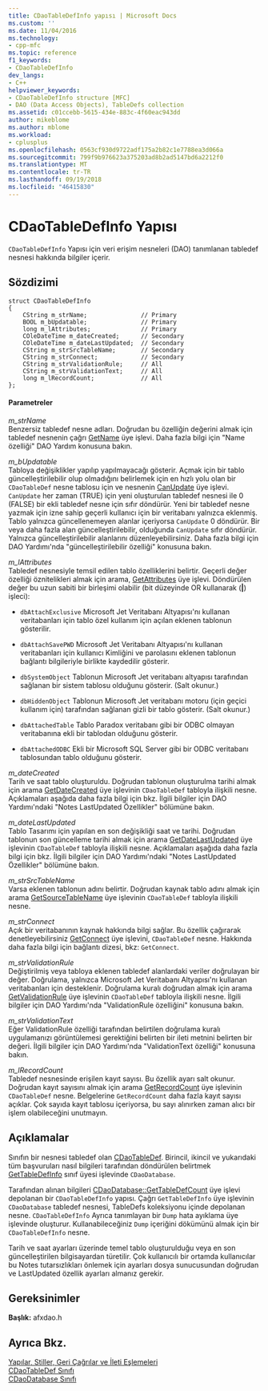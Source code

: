 ```yaml
---
title: CDaoTableDefInfo yapısı | Microsoft Docs
ms.custom: ''
ms.date: 11/04/2016
ms.technology:
- cpp-mfc
ms.topic: reference
f1_keywords:
- CDaoTableDefInfo
dev_langs:
- C++
helpviewer_keywords:
- CDaoTableDefInfo structure [MFC]
- DAO (Data Access Objects), TableDefs collection
ms.assetid: c01ccebb-5615-434e-883c-4f60eac943dd
author: mikeblome
ms.author: mblome
ms.workload:
- cplusplus
ms.openlocfilehash: 0563cf930d9722adf175a2b82c1e7788ea3d066a
ms.sourcegitcommit: 799f9b976623a375203ad8b2ad5147bd6a2212f0
ms.translationtype: MT
ms.contentlocale: tr-TR
ms.lasthandoff: 09/19/2018
ms.locfileid: "46415830"
---
```

# <a name="cdaotabledefinfo-structure"></a>CDaoTableDefInfo Yapısı

`CDaoTableDefInfo` Yapısı için veri erişim nesneleri (DAO) tanımlanan tabledef nesnesi hakkında bilgiler içerir.

## <a name="syntax"></a>Sözdizimi

```
struct CDaoTableDefInfo
{
    CString m_strName;               // Primary
    BOOL m_bUpdatable;               // Primary
    long m_lAttributes;              // Primary
    COleDateTime m_dateCreated;      // Secondary
    COleDateTime m_dateLastUpdated;  // Secondary
    CString m_strSrcTableName;       // Secondary
    CString m_strConnect;            // Secondary
    CString m_strValidationRule;     // All
    CString m_strValidationText;     // All
    long m_lRecordCount;             // All
};
```

#### <a name="parameters"></a>Parametreler

*m_strName*<br/>
Benzersiz tabledef nesne adları. Doğrudan bu özelliğin değerini almak için tabledef nesnenin çağrı [GetName](../../mfc/reference/cdaotabledef-class.md#getname) üye işlevi. Daha fazla bilgi için "Name özelliği" DAO Yardım konusuna bakın.

*m_bUpdatable*<br/>
Tabloya değişiklikler yapılıp yapılmayacağı gösterir. Açmak için bir tablo güncelleştirilebilir olup olmadığını belirlemek için en hızlı yolu olan bir `CDaoTableDef` nesne tablosu için ve nesnenin [CanUpdate](../../mfc/reference/cdaotabledef-class.md#canupdate) üye işlevi. `CanUpdate` her zaman (TRUE) için yeni oluşturulan tabledef nesnesi ile 0 (FALSE) bir ekli tabledef nesne için sıfır döndürür. Yeni bir tabledef nesne yazmak için izne sahip geçerli kullanıcı için bir veritabanı yalnızca eklenmiş. Tablo yalnızca güncellenemeyen alanlar içeriyorsa `CanUpdate` 0 döndürür. Bir veya daha fazla alan güncelleştirilebilir, olduğunda `CanUpdate` sıfır döndürür. Yalnızca güncelleştirilebilir alanlarını düzenleyebilirsiniz. Daha fazla bilgi için DAO Yardımı'nda "güncelleştirilebilir özelliği" konusuna bakın.

*m_lAttributes*<br/>
Tabledef nesnesiyle temsil edilen tablo özelliklerini belirtir. Geçerli değer özelliği öznitelikleri almak için arama, [GetAttributes](../../mfc/reference/cdaotabledef-class.md#getattributes) üye işlevi. Döndürülen değer bu uzun sabiti bir birleşimi olabilir (bit düzeyinde OR kullanarak (**&#124;**) işleci):

- `dbAttachExclusive` Microsoft Jet Veritabanı Altyapısı'nı kullanan veritabanları için tablo özel kullanım için açılan eklenen tablonun gösterilir.

- `dbAttachSavePWD` Microsoft Jet Veritabanı Altyapısı'nı kullanan veritabanları için kullanıcı Kimliğini ve parolasını eklenen tablonun bağlantı bilgileriyle birlikte kaydedilir gösterir.

- `dbSystemObject` Tablonun Microsoft Jet veritabanı altyapısı tarafından sağlanan bir sistem tablosu olduğunu gösterir. (Salt okunur.)

- `dbHiddenObject` Tablonun Microsoft Jet veritabanı motoru (için geçici kullanım için) tarafından sağlanan gizli bir tablo gösterir. (Salt okunur.)

- `dbAttachedTable` Tablo Paradox veritabanı gibi bir ODBC olmayan veritabanına ekli bir tablodan olduğunu gösterir.

- `dbAttachedODBC` Ekli bir Microsoft SQL Server gibi bir ODBC veritabanı tablosundan tablo olduğunu gösterir.

*m_dateCreated*<br/>
Tarih ve saat tablo oluşturuldu. Doğrudan tablonun oluşturulma tarihi almak için arama [GetDateCreated](../../mfc/reference/cdaotabledef-class.md#getdatecreated) üye işlevinin `CDaoTableDef` tabloyla ilişkili nesne. Açıklamaları aşağıda daha fazla bilgi için bkz. İlgili bilgiler için DAO Yardımı'ndaki "Notes LastUpdated Özellikler" bölümüne bakın.

*m_dateLastUpdated*<br/>
Tablo Tasarımı için yapılan en son değişikliği saat ve tarihi. Doğrudan tablonun son güncelleme tarihi almak için arama [GetDateLastUpdated](../../mfc/reference/cdaotabledef-class.md#getdatelastupdated) üye işlevinin `CDaoTableDef` tabloyla ilişkili nesne. Açıklamaları aşağıda daha fazla bilgi için bkz. İlgili bilgiler için DAO Yardımı'ndaki "Notes LastUpdated Özellikler" bölümüne bakın.

*m_strSrcTableName*<br/>
Varsa eklenen tablonun adını belirtir. Doğrudan kaynak tablo adını almak için arama [GetSourceTableName](../../mfc/reference/cdaotabledef-class.md#getsourcetablename) üye işlevinin `CDaoTableDef` tabloyla ilişkili nesne.

*m_strConnect*<br/>
Açık bir veritabanının kaynak hakkında bilgi sağlar. Bu özellik çağırarak denetleyebilirsiniz [GetConnect](../../mfc/reference/cdaotabledef-class.md#getconnect) üye işlevini, `CDaoTableDef` nesne. Hakkında daha fazla bilgi için bağlantı dizesi, bkz: `GetConnect`.

*m_strValidationRule*<br/>
Değiştirilmiş veya tabloya eklenen tabledef alanlardaki veriler doğrulayan bir değer. Doğrulama, yalnızca Microsoft Jet Veritabanı Altyapısı'nı kullanan veritabanları için desteklenir. Doğrulama kuralı doğrudan almak için arama [GetValidationRule](../../mfc/reference/cdaotabledef-class.md#getvalidationrule) üye işlevinin `CDaoTableDef` tabloyla ilişkili nesne. İlgili bilgiler için DAO Yardımı'nda "ValidationRule özelliğini" konusuna bakın.

*m_strValidationText*<br/>
Eğer ValidationRule özelliği tarafından belirtilen doğrulama kuralı uygulamanızı görüntülemesi gerektiğini belirten bir ileti metnini belirten bir değeri. İlgili bilgiler için DAO Yardımı'nda "ValidationText özelliği" konusuna bakın.

*m_lRecordCount*<br/>
Tabledef nesnesinde erişilen kayıt sayısı. Bu özellik ayarı salt okunur. Doğrudan kayıt sayısını almak için arama [GetRecordCount](../../mfc/reference/cdaotabledef-class.md#getrecordcount) üye işlevinin `CDaoTableDef` nesne. Belgelerine `GetRecordCount` daha fazla kayıt sayısı açıklar. Çok sayıda kayıt tablosu içeriyorsa, bu sayı alınırken zaman alıcı bir işlem olabileceğini unutmayın.

## <a name="remarks"></a>Açıklamalar

Sınıfın bir nesnesi tabledef olan [CDaoTableDef](../../mfc/reference/cdaotabledef-class.md). Birincil, ikincil ve yukarıdaki tüm başvuruları nasıl bilgileri tarafından döndürülen belirtmek [GetTableDefInfo](../../mfc/reference/cdaodatabase-class.md#gettabledefinfo) sınıf üyesi işlevinde `CDaoDatabase`.

Tarafından alınan bilgileri [CDaoDatabase::GetTableDefCount](../../mfc/reference/cdaodatabase-class.md#gettabledefinfo) üye işlevi depolanan bir `CDaoTableDefInfo` yapısı. Çağrı `GetTableDefInfo` üye işlevinin `CDaoDatabase` tabledef nesnesi, TableDefs koleksiyonu içinde depolanan nesne. `CDaoTableDefInfo` Ayrıca tanımlayan bir `Dump` hata ayıklama üye işlevinde oluşturur. Kullanabileceğiniz `Dump` içeriğini dökümünü almak için bir `CDaoTableDefInfo` nesne.

Tarih ve saat ayarları üzerinde temel tablo oluşturulduğu veya en son güncelleştirilen bilgisayardan türetilir. Çok kullanıcılı bir ortamda kullanıcılar bu Notes tutarsızlıkları önlemek için ayarları dosya sunucusundan doğrudan ve LastUpdated özellik ayarları almanız gerekir.

## <a name="requirements"></a>Gereksinimler

**Başlık:** afxdao.h

## <a name="see-also"></a>Ayrıca Bkz.

[Yapılar, Stiller, Geri Çağrılar ve İleti Eşlemeleri](../../mfc/reference/structures-styles-callbacks-and-message-maps.md)<br/>
[CDaoTableDef Sınıfı](../../mfc/reference/cdaotabledef-class.md)<br/>
[CDaoDatabase Sınıfı](../../mfc/reference/cdaodatabase-class.md)
